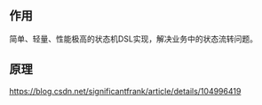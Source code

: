 ## 作用

简单、轻量、性能极高的状态机DSL实现，解决业务中的状态流转问题。

## 原理

https://blog.csdn.net/significantfrank/article/details/104996419


